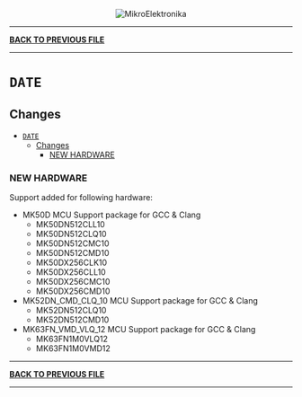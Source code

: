 <p align="center">
  <img src="http://www.mikroe.com/img/designs/beta/logo_small.png?raw=true" alt="MikroElektronika"/>
</p>

---

**[BACK TO PREVIOUS FILE](../changelog.md)**

---

# `DATE`

## Changes

- [`DATE`](#date)
  - [Changes](#changes)
    - [NEW HARDWARE](#new-hardware)

### NEW HARDWARE

Support added for following hardware:

+ MK50D MCU Support package for GCC & Clang
  + MK50DN512CLL10
  + MK50DN512CLQ10
  + MK50DN512CMC10
  + MK50DN512CMD10
  + MK50DX256CLK10
  + MK50DX256CLL10
  + MK50DX256CMC10
  + MK50DX256CMD10
+ MK52DN_CMD_CLQ_10 MCU Support package for GCC & Clang
  + MK52DN512CLQ10
  + MK52DN512CMD10
+ MK63FN_VMD_VLQ_12 MCU Support package for GCC & Clang
  + MK63FN1M0VLQ12
  + MK63FN1M0VMD12

---

**[BACK TO PREVIOUS FILE](../changelog.md)**

---
